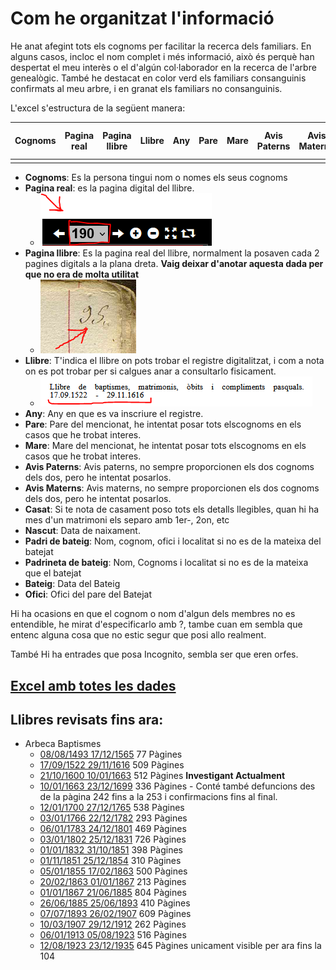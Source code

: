 # Com he organitzat l'informació

He anat afegint tots els cognoms per facilitar la recerca dels familiars. En alguns casos, incloc el nom complet i més informació, això és perquè han despertat el meu interès o el d'algún col·laborador en la recerca de l'arbre genealògic. També he destacat en color verd els familiars consanguinis confirmats al meu arbre, i en granat els familiars no consanguinis.

L'excel s'estructura de la següent manera:


| Cognoms  | Pagina real | Pagina llibre | Llibre | Any | Pare | Mare | Avis Paterns | Avis Materns | Casat | Nascut | Padri de bateig | Padrineta de bateig | Bateig | Ofici |
| -------- | ----------- | ------------- | ------ | --- | ---- | ---- | ------------ | ------------ | ----- | ------ | --------------- | ------------------- | ------ | ----- |
|          |             |               |        |     |      |      |              |              |       |        |                 |                     |        |       | 

- **Cognoms**: Es la persona tingui nom o nomes els seus cognoms
- **Pagina real**: es la pagina digital del llibre.
  - ![pagina](https://github.com/arbreFamiliar/DadesGenerals/blob/master/Bisbats/Catalunya/Tarragona/guia/pagina.PNG)
- **Pagina llibre**: Es la pagina real del llibre, normalment la posaven cada 2 pagines digitals a la plana dreta. **Vaig deixar d'anotar aquesta dada per que no era de molta utilitat**
  - ![pagina real](https://github.com/arbreFamiliar/DadesGenerals/blob/master/Bisbats/Catalunya/Tarragona/guia/paginar.PNG)
- **Llibre**: T'indica el llibre on pots trobar el registre digitalitzat, i com a nota on es pot trobar per si calgues anar a consultarlo fisicament. 
  - ![llibre](https://github.com/arbreFamiliar/DadesGenerals/blob/master/Bisbats/Catalunya/Tarragona/guia/llibre.PNG)
- **Any**: Any en que es va inscriure el registre.
- **Pare**: Pare del mencionat, he intentat posar tots elscognoms en els casos que he trobat interes.
- **Mare**: Mare del mencionat, he intentat posar tots elscognoms en els casos que he trobat interes.
- **Avis Paterns**: Avis paterns, no sempre proporcionen els dos cognoms dels dos, pero he intentat posarlos.
- **Avis Materns**: Avis materns, no sempre proporcionen els dos cognoms dels dos, pero he intentat posarlos.
- **Casat**: Si te nota de casament poso tots els detalls llegibles, quan hi ha mes d'un matrimoni els separo amb 1er-, 2on, etc
- **Nascut**: Data de naixament.
- **Padri de bateig**: Nom, cognom, ofici i localitat si no es de la mateixa del batejat
- **Padrineta de bateig**: Nom, Cognoms i localitat si no es de la mateixa que el batejat
- **Bateig**: Data del Bateig
- **Ofici**: Ofici del pare del Batejat

Hi ha ocasions en que el cognom o nom d'algun dels membres no es entendible, he mirat d'especificarlo amb ?, tambe cuan em sembla que entenc alguna cosa que no estic segur que posi allo realment.

També Hi ha entrades que posa Incognito, sembla ser que eren orfes.

## [Excel amb totes les dades](https://github.com/arbreFamiliar/DadesGenerals/blob/master/Bisbats/Catalunya/Tarragona/Arbeca/Sacraments/Baptismes/Excel/Index_llibres_Digitals.xlsx)

## Llibres revisats fins ara:

- Arbeca Baptismes
  - [08/08/1493 17/12/1565](https://arxiuenlinia.ahat.cat/Document/0000016789) 77 Pàgines
  - [17/09/1522 29/11/1616](https://arxiuenlinia.ahat.cat/Document/0000016790) 509 Pàgines
  - [21/10/1600 10/01/1663](https://arxiuenlinia.ahat.cat/Document/0000013893) 512 Pàgines **Investigant Actualment**
  - [10/01/1663 23/12/1699](https://arxiuenlinia.ahat.cat/Document/0000013892) 336 Pàgines - Conté també defuncions des de la pàgina 242 fins a la 253 i confirmacions fins al final.
  - [12/01/1700 27/12/1765](https://arxiuenlinia.ahat.cat/Document/0000019863) 538 Pàgines
  - [03/01/1766 22/12/1782](https://arxiuenlinia.ahat.cat/Document/0000019859) 293 Pàgines
  - [06/01/1783 24/12/1801](https://arxiuenlinia.ahat.cat/Document/0000019861) 469 Pàgines
  - [03/01/1802 25/12/1831](https://arxiuenlinia.ahat.cat/Document/0000019860) 726 Pàgines
  - [01/01/1832 31/10/1851](https://arxiuenlinia.ahat.cat/Document/0000019862) 398 Pàgines
  - [01/11/1851 25/12/1854](https://arxiuenlinia.ahat.cat/Document/0000019912) 310 Pàgines
  - [05/01/1855 17/02/1863](https://arxiuenlinia.ahat.cat/Document/0000019913) 500 Pàgines
  - [20/02/1863 01/01/1867](https://arxiuenlinia.ahat.cat/Document/0000019910) 213 Pàgines
  - [01/01/1867 21/06/1885](https://arxiuenlinia.ahat.cat/Document/0000019911) 804 Pàgines
  - [26/06/1885 25/06/1893](https://arxiuenlinia.ahat.cat/Document/0000019886) 410 Pàgines
  - [07/07/1893 26/02/1907](https://arxiuenlinia.ahat.cat/Document/0000019889) 609 Pàgines
  - [10/03/1907 29/12/1912](https://arxiuenlinia.ahat.cat/Document/0000019883) 262 Pàgines
  - [06/01/1913 05/08/1923](https://arxiuenlinia.ahat.cat/Document/0000019881) 516 Pàgines
  - [12/08/1923 23/12/1935](https://arxiuenlinia.ahat.cat/Document/0000019877) 645 Pàgines unicament visible per ara fins la 104 